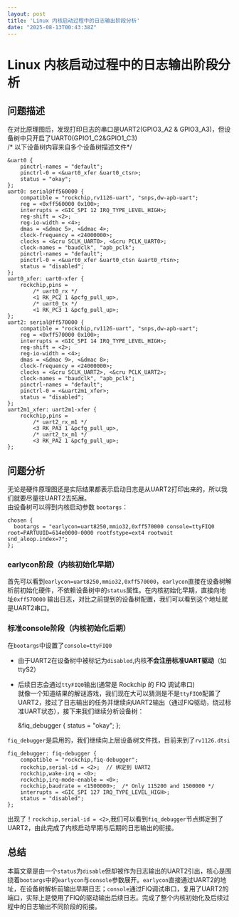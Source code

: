 ```yaml
---
layout: post
title: 'Linux 内核启动过程中的日志输出阶段分析'
date: "2025-08-13T00:43:38Z"
---
```

Linux 内核启动过程中的日志输出阶段分析
======================

问题描述
----

在对比原理图后，发现打印日志的串口是UART2(GPIO3\_A2 & GPIO3\_A3)，但设备树中只开启了UART0(GPIO1\_C2&GPIO1\_C3)  
/\* 以下设备树内容来自多个设备树描述文件\*/

    &uart0 {
    	pinctrl-names = "default";
    	pinctrl-0 = <&uart0_xfer &uart0_ctsn>;
    	status = "okay";
    };
    uart0: serial@ff560000 {
    	compatible = "rockchip,rv1126-uart", "snps,dw-apb-uart";
    	reg = <0xff560000 0x100>;
    	interrupts = <GIC_SPI 12 IRQ_TYPE_LEVEL_HIGH>;
    	reg-shift = <2>;
    	reg-io-width = <4>;
    	dmas = <&dmac 5>, <&dmac 4>;
    	clock-frequency = <24000000>;
    	clocks = <&cru SCLK_UART0>, <&cru PCLK_UART0>;
    	clock-names = "baudclk", "apb_pclk";
    	pinctrl-names = "default";
    	pinctrl-0 = <&uart0_xfer &uart0_ctsn &uart0_rtsn>;
    	status = "disabled";
    };
    uart0_xfer: uart0-xfer {
    	rockchip,pins =
    		/* uart0_rx */
    		<1 RK_PC2 1 &pcfg_pull_up>,
    		/* uart0_tx */
    		<1 RK_PC3 1 &pcfg_pull_up>;
    };
    uart2: serial@ff570000 {
    	compatible = "rockchip,rv1126-uart", "snps,dw-apb-uart";
    	reg = <0xff570000 0x100>;
    	interrupts = <GIC_SPI 14 IRQ_TYPE_LEVEL_HIGH>;
    	reg-shift = <2>;
    	reg-io-width = <4>;
    	dmas = <&dmac 9>, <&dmac 8>;
    	clock-frequency = <24000000>;
    	clocks = <&cru SCLK_UART2>, <&cru PCLK_UART2>;
    	clock-names = "baudclk", "apb_pclk";
    	pinctrl-names = "default";
    	pinctrl-0 = <&uart2m1_xfer>;
    	status = "disabled";
    };
    uart2m1_xfer: uart2m1-xfer {
    	rockchip,pins =
    		/* uart2_rx_m1 */
    		<3 RK_PA3 1 &pcfg_pull_up>,
    		/* uart2_tx_m1 */
    		<3 RK_PA2 1 &pcfg_pull_up>;
    };
    

问题分析
----

无论是硬件原理图还是实际结果都表示启动日志是从UART2打印出来的，所以我们就要尽量往UART2去拓展。  
由设备树可以得到内核启动参数 `bootargs`：

    chosen {
      bootargs = "earlycon=uart8250,mmio32,0xff570000 console=ttyFIQ0 root=PARTUUID=614e0000-0000 rootfstype=ext4 rootwait snd_aloop.index=7";
    };
    

### earlycon阶段（内核初始化早期）

首先可以看到`earlycon=uart8250,mmio32,0xff570000`，`earlycon`直接在设备树解析前初始化硬件，不依赖设备树中的`status`属性。在内核初始化早期，直接向地址`0xff570000` 输出日志，对比之前提到的设备树配置，我们可以看到这个地址就是UART2串口。

### 标准console阶段（内核初始化后期）

在`bootargs`中设置了`console=ttyFIQ0`

*   由于UART2在设备树中被标记为`disabled`,内核**不会注册标准UART驱动**（如ttyS2）
*   后续日志会通过`ttyFIQ0`输出(通常是 Rockchip 的 FIQ 调试串口)  
    就像一个知道结果的解谜游戏，我们现在大可以猜测是不是`ttyFIQ0`配置了UART2，接过了日志输出的任务并继续向UART2输出（通过FIQ驱动，绕过标准UART状态），接下来我们继续分析设备树：

    &fiq_debugger {
    	status = "okay";
    };
    

`fiq_debugger`是启用的，我们继续向上层设备树文件找，目前来到了`rv1126.dtsi`

    fiq_debugger: fiq-debugger {
    	compatible = "rockchip,fiq-debugger";
    	rockchip,serial-id = <2>;  // 绑定到 UART2
    	rockchip,wake-irq = <0>;
    	rockchip,irq-mode-enable = <0>;
    	rockchip,baudrate = <1500000>;  /* Only 115200 and 1500000 */
    	interrupts = <GIC_SPI 127 IRQ_TYPE_LEVEL_HIGH>;
    	status = "disabled";
    };
    

出现了！`rockchip,serial-id = <2>`,我们可以看到`fiq_debugger`节点绑定到了UART2，由此完成了内核启动早期与后期的日志输出的衔接。

总结
--

本篇文章是由一个`status`为`disable`但却被作为日志输出的UART2引出，核心是围绕着`bootargs`中的`earlycon`与`console`参数展开。`earlycon`直接通过UART2的地址，在设备树解析前输出早期日志；`console`通过FIQ调试串口，复用了UART2的端口，实际上是使用了FIQ的驱动输出后续日志。完成了整个内核初始化及后续过程中的日志输出不同阶段的衔接。
